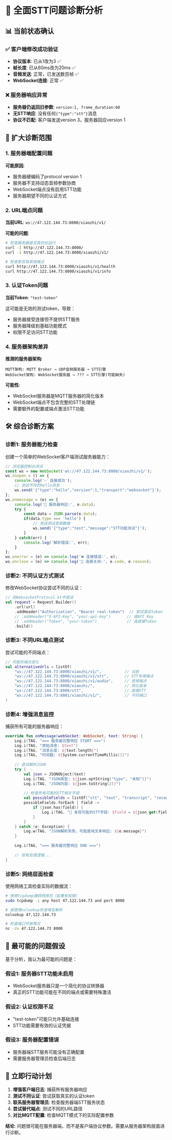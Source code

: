 # 🔬 全面STT问题诊断分析

## 📊 当前状态确认

### ✅ 客户端修改成功验证
- **协议版本**: 已从1改为3 ✅
- **帧长度**: 已从60ms改为20ms ✅
- **音频发送**: 正常，已发送数百帧 ✅
- **WebSocket连接**: 正常 ✅

### ❌ 服务器响应异常
- **服务器仍返回旧参数**: `version:1, frame_duration:60`
- **无STT响应**: 没有任何`{"type":"stt"}`消息
- **协议不匹配**: 客户端发送version 3，服务器回应version 1

## 🎯 扩大诊断范围

### 1. 服务器端配置问题

**可能原因**:
- 服务器硬编码了protocol version 1
- 服务器不支持动态音频参数协商
- WebSocket端点没有启用STT功能
- 服务器期望不同的认证方式

### 2. URL端点问题

**当前URL**: `ws://47.122.144.73:8000/xiaozhi/v1/`

**可能的问题**:
```bash
# 检查服务器是否真的在运行
curl -I http://47.122.144.73:8000/
curl -I http://47.122.144.73:8000/xiaozhi/v1/

# 检查是否有其他端点
curl http://47.122.144.73:8000/xiaozhi/v1/health
curl http://47.122.144.73:8000/xiaozhi/v1/info
```

### 3. 认证Token问题

**当前Token**: `"test-token"`

这可能是无效的测试token，导致：
- 服务器接受连接但不提供STT服务
- 服务器降级到基础功能模式
- 权限不足访问STT功能

### 4. 服务器架构差异

**推测的服务器架构**:
```
MQTT架构: MQTT Broker → UDP音频服务器 → STT引擎
WebSocket架构: WebSocket服务器 → ??? → STT引擎(可能缺失)
```

**可能性**:
- WebSocket服务器是MQTT服务器的简化版本
- WebSocket端点不包含完整的STT处理链
- 需要额外的配置或端点激活STT功能

## 🛠️ 综合诊断方案

### 诊断1: 服务器能力检查

创建一个简单的WebSocket客户端测试服务器能力：

```javascript
// 浏览器控制台测试
const ws = new WebSocket('ws://47.122.144.73:8000/xiaozhi/v1/');
ws.onopen = () => {
    console.log('✅ 连接成功');
    // 测试不同的hello消息
    ws.send('{"type":"hello","version":1,"transport":"websocket"}');
};
ws.onmessage = (e) => {
    console.log('📨 服务器响应:', e.data);
    try {
        const data = JSON.parse(e.data);
        if(data.type === 'hello') {
            // 发送测试音频数据
            ws.send('{"type":"test","message":"STT功能测试"}');
        }
    } catch(err) {
        console.log('解析错误:', err);
    }
};
ws.onerror = (e) => console.log('❌ 连接错误:', e);
ws.onclose = (e) => console.log('🔌 连接关闭:', e.code, e.reason);
```

### 诊断2: 不同认证方式测试

修改WebSocket协议尝试不同的认证：

```kotlin
// 在WebsocketProtocol.kt中尝试
val request = Request.Builder()
    .url(url)
    .addHeader("Authorization", "Bearer real-token")  // 尝试真实token
    // .addHeader("X-API-Key", "your-api-key")       // 或API Key
    // .addHeader("Token", "your-token")             // 或直接Token
    .build()
```

### 诊断3: 不同URL端点测试

尝试可能的不同端点：

```kotlin
// 可能的端点变化
val alternativeUrls = listOf(
    "ws://47.122.144.73:8000/xiaozhi/v1/",          // 当前
    "ws://47.122.144.73:8000/xiaozhi/v1/stt",       // STT专用端点
    "ws://47.122.144.73:8000/xiaozhi/v1/audio",     // 音频端点
    "ws://47.122.144.73:8000/xiaozhi/",             // 简化版本
    "ws://47.122.144.73:8000/stt",                  // 直接STT
    "ws://47.122.144.73:8001/xiaozhi/v1/",          // 不同端口
)
```

### 诊断4: 增强消息监控

捕获所有可能的服务器响应：

```kotlin
override fun onMessage(webSocket: WebSocket, text: String) {
    Log.i(TAG, "=== 服务器完整响应 START ===")
    Log.i(TAG, "原始消息: $text")
    Log.i(TAG, "消息长度: ${text.length}")
    Log.i(TAG, "时间戳: ${System.currentTimeMillis()}")
    
    // 尝试解析JSON
    try {
        val json = JSONObject(text)
        Log.i(TAG, "JSON类型: ${json.optString("type", "未知")}")
        Log.i(TAG, "JSON内容: ${json.toString(2)}")
        
        // 检查所有可能的STT相关字段
        val possibleFields = listOf("stt", "text", "transcript", "recognition", "speech")
        possibleFields.forEach { field ->
            if (json.has(field)) {
                Log.i(TAG, "🎯 发现可能的STT字段: $field = ${json.get(field)}")
            }
        }
    } catch (e: Exception) {
        Log.w(TAG, "JSON解析失败，可能是纯文本响应: ${e.message}")
    }
    
    Log.i(TAG, "=== 服务器完整响应 END ===")
    
    // 现有处理逻辑...
}
```

### 诊断5: 网络层面检查

使用网络工具检查实际的数据流：

```bash
# 使用tcpdump捕获网络包（如果有权限）
sudo tcpdump -i any host 47.122.144.73 and port 8000

# 或使用nslookup检查域名解析
nslookup 47.122.144.73

# 检查端口开放情况
nc -zv 47.122.144.73 8000
```

## 🚨 最可能的问题假设

基于分析，我认为最可能的问题是：

### 假设1: 服务器STT功能未启用
- WebSocket服务器只是一个简化的协议转换器
- 真正的STT功能可能在不同的端点或需要特殊激活

### 假设2: 认证权限不足
- "test-token"可能只允许基础连接
- STT功能需要有效的认证凭据

### 假设3: 服务器配置错误
- 服务器端STT服务可能没有正确配置
- 需要服务器管理员检查后端日志

## 🎯 立即行动计划

1. **增强客户端日志**: 捕获所有服务器响应
2. **测试不同认证**: 尝试获取真实的认证token
3. **联系服务器管理员**: 检查服务器端STT服务状态
4. **尝试替代端点**: 测试不同的URL路径
5. **对比MQTT配置**: 检查MQTT模式下的实际配置参数

**结论**: 问题很可能在服务器端，而不是客户端协议参数。需要从服务器架构层面进行诊断。 